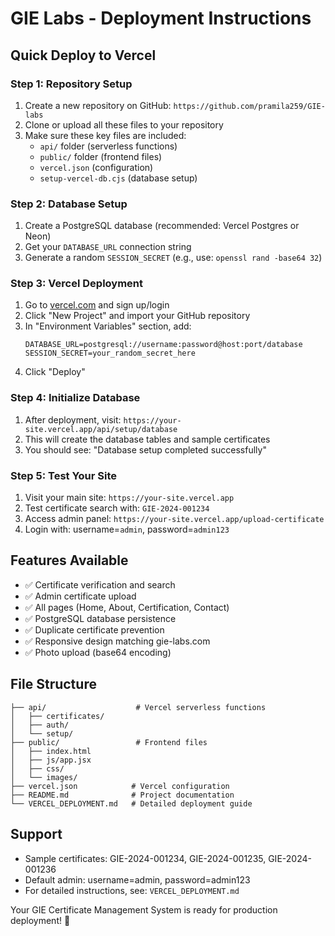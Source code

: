 # GIE Labs - Deployment Instructions

## Quick Deploy to Vercel

### Step 1: Repository Setup
1. Create a new repository on GitHub: `https://github.com/pramila259/GIE-labs`
2. Clone or upload all these files to your repository
3. Make sure these key files are included:
   - `api/` folder (serverless functions)
   - `public/` folder (frontend files)
   - `vercel.json` (configuration)
   - `setup-vercel-db.cjs` (database setup)

### Step 2: Database Setup
1. Create a PostgreSQL database (recommended: Vercel Postgres or Neon)
2. Get your `DATABASE_URL` connection string
3. Generate a random `SESSION_SECRET` (e.g., use: `openssl rand -base64 32`)

### Step 3: Vercel Deployment
1. Go to [vercel.com](https://vercel.com) and sign up/login
2. Click "New Project" and import your GitHub repository
3. In "Environment Variables" section, add:
   ```
   DATABASE_URL=postgresql://username:password@host:port/database
   SESSION_SECRET=your_random_secret_here
   ```
4. Click "Deploy"

### Step 4: Initialize Database
1. After deployment, visit: `https://your-site.vercel.app/api/setup/database`
2. This will create the database tables and sample certificates
3. You should see: "Database setup completed successfully"

### Step 5: Test Your Site
1. Visit your main site: `https://your-site.vercel.app`
2. Test certificate search with: `GIE-2024-001234`
3. Access admin panel: `https://your-site.vercel.app/upload-certificate`
4. Login with: username=`admin`, password=`admin123`

## Features Available
- ✅ Certificate verification and search
- ✅ Admin certificate upload
- ✅ All pages (Home, About, Certification, Contact)
- ✅ PostgreSQL database persistence
- ✅ Duplicate certificate prevention
- ✅ Responsive design matching gie-labs.com
- ✅ Photo upload (base64 encoding)

## File Structure
```
├── api/                    # Vercel serverless functions
│   ├── certificates/
│   ├── auth/
│   └── setup/
├── public/                 # Frontend files
│   ├── index.html
│   ├── js/app.jsx
│   ├── css/
│   └── images/
├── vercel.json            # Vercel configuration
├── README.md              # Project documentation
└── VERCEL_DEPLOYMENT.md   # Detailed deployment guide
```

## Support
- Sample certificates: GIE-2024-001234, GIE-2024-001235, GIE-2024-001236
- Default admin: username=admin, password=admin123
- For detailed instructions, see: `VERCEL_DEPLOYMENT.md`

Your GIE Certificate Management System is ready for production deployment! 🚀